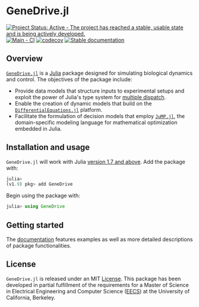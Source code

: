 # GeneDrive.jl

[![Project Status: Active - The project has reached a stable, usable state and is being actively developed.](http://www.repostatus.org/badges/latest/active.svg)](http://www.repostatus.org/#active)
[![Main - CI](https://github.com/vnvasquez/GeneDrive.jl/actions/workflows/main-tests.yml/badge.svg)](https://github.com/vnvasquez/GeneDrive.jl/actions/workflows/main-tests.yml)
[![codecov](https://codecov.io/gh/vnvasquez/GeneDrive.jl/branch/main/graph/badge.svg?token=A1C8HACSIP)](https://codecov.io/gh/vnvasquez/GeneDrive.jl)
[![Stable documentation](https://img.shields.io/badge/docs-stable-blue.svg)](https://vnvasquez.github.io/GeneDrive.jl/dev/)

## Overview 

[`GeneDrive.jl`](https://vnvasquez.github.io/GeneDrive.jl/dev/) is a [Julia](https://julialang.org) package designed for simulating biological dynamics and control. The objectives of the package include: 
* Provide data models that structure inputs to experimental setups and exploit the power of Julia's type system for [multiple dispatch](https://docs.julialang.org/en/v1/manual/methods/). 
* Enable the creation of dynamic models that build on the [`DifferentialEquations.jl`](https://diffeq.sciml.ai/stable/) platform.
* Facilitate the formulation of decision models that employ [`JuMP.jl`](https://jump.dev/JuMP.jl/stable/), the domain-specific modeling language for mathematical optimization embedded in Julia.

## Installation and usage 

`GeneDrive.jl` will work with Julia [version 1.7 and above](https://julialang.org/downloads/). Add the package with:

```julia
julia> 
(v1.9) pkg> add GeneDrive
```

Begin using the package with: 
```julia
julia> using GeneDrive
```

## Getting started

The [documentation](https://vnvasquez.github.io/GeneDrive.jl/dev/) features examples as well as more detailed descriptions of package functionalities.  

## License

`GeneDrive.jl` is released under an MIT [License](https://opensource.org/licenses/MIT). This package has been developed in partial fulfillment of the requirements for a Master of Science in Electrical Engineering and Computer Science ([EECS](https://eecs.berkeley.edu/research)) at the University of California, Berkeley. 

